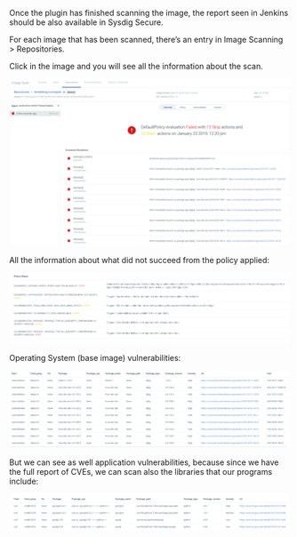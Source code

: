 Once the plugin has finished scanning the image, the report seen in Jenkins should be also available in Sysdig Secure.

For each image that has been scanned, there’s an entry in Image Scanning > Repositories.

Click in the image and you will see all the information about the scan.

![Repositories](assets/image22.png)

All the information about what did not succeed from the policy applied:

![Policy Rules](assets/image23.png)

Operating System (base image) vulnerabilities:

![OS vulnerabilities](assets/image24.png)

But we can see as well application vulnerabilities, because since we have the full report of CVEs, we can scan also the libraries that our programs include:

![Full CVEs](assets/image25.png)
